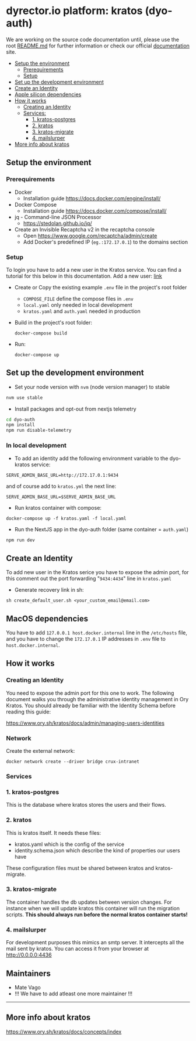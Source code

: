# dyrector.io platform: kratos (dyo-auth)

We are working on the source code documentation until, please use the root [README.md](../../README.md) for further information or check our official [documentation](https://docs.dyrector.io/) site.

- [Setup the environment](#setup-the-environment)
  - [Prerequirements](#prerequirements)
  - [Setup](#setup)
- [Set up the development environment](#set-up-the-development-environment)
- [Create an Identity](#create-an-identity)
- [Apple silicon dependencies](#apple-silicon-dependencies)
- [How it works](#how-it-works)
  - [Creating an Identity](#creating-an-identity)
  - [Services:](#services)
    - [1. kratos-postgres](#1-kratos-postgres)
    - [2. kratos](#2-kratos)
    - [3. kratos-migrate](#3-kratos-migrate)
    - [4. mailslurper](#4-mailslurper)
- [More info about kratos](#more-info-about-kratos)

## Setup the environment

### Prerequirements

- Docker
  - Installation guide https://docs.docker.com/engine/install/
- Docker Compose
  - Installation guide https://docs.docker.com/compose/install/
- jq - Command-line JSON Processor
  - https://stedolan.github.io/jq/
- Create an Invisible Recaptcha v2 in the recaptcha console
  - Open https://www.google.com/recaptcha/admin/create
  - Add Docker's predefined IP (`eg.:172.17.0.1`) to the domains section

### Setup

To login you have to add a new user in the Kratos service. You can find a
tutorial for this below in this documentation. Add a new user:
[link](#add-a-new-user)

- Create or Copy the existing example `.env` file in the project's root folder

  - `COMPOSE_FILE` define the compose files in `.env`
  - `local.yaml` only needed in local development
  - `kratos.yaml` and `auth.yaml` needed in production

- Build in the project's root folder:

  `docker-compose build`

- Run:

  `docker-compose up`

## Set up the development environment

- Set your node version with `nvm` (node version manager) to stable

```bash
nvm use stable
```

- Install packages and opt-out from nextjs telemetry

```bash
cd dyo-auth
npm install
npm run disable-telemetry
```

### In local development

- To add an identity add the following environment variable to the dyo-kratos
  service:

```
SERVE_ADMIN_BASE_URL=http://172.17.0.1:9434
```

and of course add to `kratos.yml` the next line:

```
SERVE_ADMIN_BASE_URL=$SERVE_ADMIN_BASE_URL
```

- Run kratos container with compose:

```
docker-compose up -f kratos.yaml -f local.yaml
```

- Run the NextJS app in the dyo-auth folder (same container = `auth.yaml`)

```bash
npm run dev
```

## Create an Identity

To add new user in the Kratos serice you have to expose the admin port, for this
comment out the port forwarding "`9434:4434`" line in `kratos.yaml`

- Generate recovery link in sh:

```
sh create_default_user.sh <your_custom_email@email.com>
```

## MacOS dependencies

You have to add `127.0.0.1 host.docker.internal` line in the `/etc/hosts` file,
and you have to change the `172.17.0.1` IP addresses in `.env` file to
`host.docker.internal`.

## How it works

### Creating an Identity

You need to expose the admin port for this one to work. The following document
walks you through the administrative identity management in Ory Kratos. You
should already be familiar with the Identity Schema before reading this guide:

https://www.ory.sh/kratos/docs/admin/managing-users-identities

### Network

Create the external network:

```
docker network create --driver bridge crux-intranet
```

### Services

### 1. kratos-postgres

This is the database where kratos stores the users and their flows.

### 2. kratos

This is kratos itself. It needs these files:

- kratos.yaml which is the config of the service
- identity.schema.json which describe the kind of properties our users have

These configuration files must be shared between kratos and kratos-migrate.

### 3. kratos-migrate

The container handles the db updates between version changes. For instance when
we will update kratos this container will run the migration scripts. **This
should always run before the normal kratos container starts!**

### 4. mailslurper

For development purposes this mimics an smtp server. It intercepts all the mail
sent by kratos. You can access it from your browser at http://0.0.0.0:4436

## Maintainers

- Mate Vago
- !!! We have to add atleast one more maintainer !!!

---

## More info about kratos

https://www.ory.sh/kratos/docs/concepts/index
